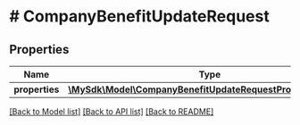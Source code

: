 # # CompanyBenefitUpdateRequest

## Properties

Name | Type | Description | Notes
------------ | ------------- | ------------- | -------------
**properties** | [**\MySdk\Model\CompanyBenefitUpdateRequestPropertiesInner[]**](CompanyBenefitUpdateRequestPropertiesInner.md) | Property | [optional]

[[Back to Model list]](../../README.md#models) [[Back to API list]](../../README.md#endpoints) [[Back to README]](../../README.md)
